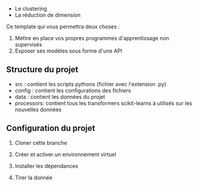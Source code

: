 - Le clustering 
- La réduction de dimension 

Ce template qui vous permettra  deux choses : 

1. Mettre en place vos propres programmes d'apprentissage non supervisés 
2. Exposer ses modèles sous forme d'une API 


## Structure du projet 

* src : contient les scripts pythons (fichier avec l'extension .py)
* config : contient les configurations des fichiers 
* data : contient les données du projet 
* processors: contient tous les transformers scikit-learns à utilisés sur les nouvelles données 


## Configuration du projet 

1. Cloner cette branche 



2. Créer et activer un  environnement virtuel 



3. Installer les dépendances
 

4. Tirer la donnée 
